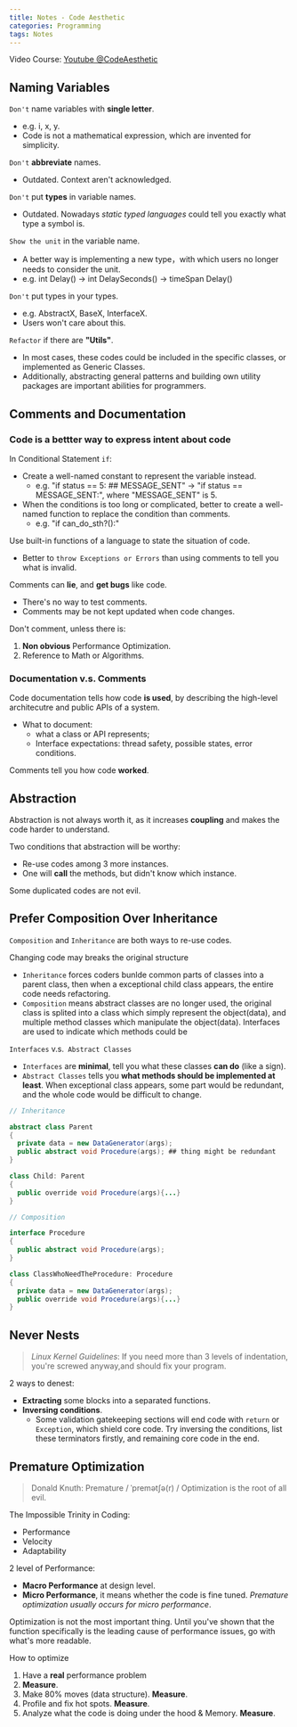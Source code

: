 ```yaml
---
title: Notes - Code Aesthetic
categories: Programming
tags: Notes
---
```


Video Course: [Youtube @CodeAesthetic](https://www.youtube.com/@CodeAesthetic)

## Naming Variables

`Don't` name variables with **single letter**.
  - e.g. i, x, y.
  - Code is not a mathematical expression, which are invented for simplicity.

`Don't` **abbreviate** names.
  - Outdated. Context aren't acknowledged.

`Don't` put **types** in variable names.
  - Outdated. Nowadays *static typed languages* could tell you exactly what type a symbol is.

`Show the unit` in the variable name.
  - A better way is implementing a new type，with which users no longer needs to consider the unit.
  - e.g. int Delay() -> int DelaySeconds() -> timeSpan Delay()

`Don't` put types in your types.
  - e.g. AbstractX, BaseX, InterfaceX.
  - Users won't care about this.

`Refactor` if there are **"Utils"**.
  - In most cases, these codes could be included in the specific classes, or implemented as Generic Classes.
  - Additionally, abstracting general patterns and building own utility packages are important abilities for programmers.

## Comments and Documentation

### Code is a bettter way to express intent about code

In Conditional Statement `if`:
  - Create a well-named constant to represent the variable instead.
    - e.g. "if status == 5: ## MESSAGE_SENT" -> "if status == MESSAGE_SENT:", where "MESSAGE_SENT" is 5.
  - When the conditions is too long or complicated, better to create a well-named function to replace the condition than comments.
    - e.g. "if can_do_sth?():"

Use built-in functions of a language to state the situation of code.
  - Better to `throw Exceptions or Errors` than using comments to tell you what is invalid.

Comments can **lie**, and **get bugs** like code.
  - There's no way to test comments.
  - Comments may be not kept updated when code changes.

Don't comment, unless there is:
  1. **Non obvious** Performance Optimization.
  2. Reference to Math or Algorithms.

### Documentation v.s. Comments

Code documentation tells how code **is used**, by describing the high-level architecutre and public APIs of a system.
  - What to document: 
    - what a class or API represents; 
    - Interface expectations: thread safety, possible states, error conditions.

Comments tell you how code **worked**.

## Abstraction

Abstraction is not always worth it, as it increases **coupling** and makes the code harder to understand.

Two conditions that abstraction will be worthy:
  - Re-use codes among 3 more instances.
  - One will **call** the methods, but didn't know which instance.

Some duplicated codes are not evil.

## Prefer Composition Over Inheritance

`Composition` and `Inheritance` are both ways to re-use codes.

Changing code may breaks the original structure
  - `Inheritance` forces coders bunlde common parts of classes into a parent class, then when a exceptional child class appears, the entire code needs refactoring.
  - `Composition` means abstract classes are no longer used, the original class is splited into a class which simply represent the object(data), and multiple method classes which manipulate the object(data). Interfaces are used to indicate which methods could be 

`Interfaces` v.s.` Abstract Classes`
  - `Interfaces` are **minimal**, tell you what these classes **can do** (like a sign).
  - `Abstract Classes` tells you **what methods should be implemented at least**. When exceptional class appears, some part would be redundant, and the whole code would be difficult to change.

```java
// Inheritance

abstract class Parent
{
  private data = new DataGenerator(args);
  public abstract void Procedure(args); ## thing might be redundant
}

class Child: Parent
{
  public override void Procedure(args){...}
}

// Composition

interface Procedure
{
  public abstract void Procedure(args);
}

class ClassWhoNeedTheProcedure: Procedure
{
  private data = new DataGenerator(args);
  public override void Procedure(args){...}
}
```

## Never Nests

> *Linux Kernel Guidelines*: If you need more than 3 levels of indentation, you're screwed anyway,and should fix your program.

2 ways to denest:
  - **Extracting** some blocks into a separated functions.
  - **Inversing conditions**.
    - Some validation gatekeeping sections will end code with `return` or `Exception`, which shield core code. Try inversing the conditions, list these terminators firstly, and remaining core code in the end.

## Premature Optimization

> Donald Knuth: Premature / ˈpremətʃə(r) / Optimization is the root of all evil.

The Impossible Trinity in Coding:
  - Performance
  - Velocity
  - Adaptability

2 level of Performance:
  - **Macro Performance** at design level.
  - **Micro Performance**, it means whether the code is fine tuned. *Premature optimization usually occurs for micro performance*.

Optimization is not the most important thing. Until you've shown that the function specifically is the leading cause of performance issues, go with what's more readable.

How to optimize
  1. Have a **real** performance problem
  2. **Measure**.
  3. Make 80% moves (data structure). **Measure**.
  4. Profile and fix hot spots. **Measure**.
  5. Analyze what the code is doing under the hood & Memory. **Measure**.
